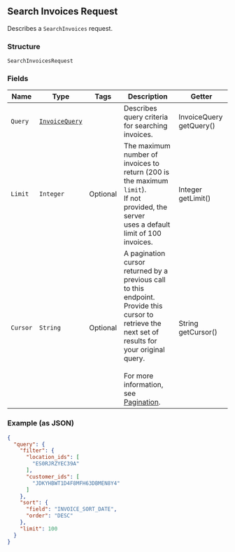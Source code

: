 ## Search Invoices Request

Describes a `SearchInvoices` request.

### Structure

`SearchInvoicesRequest`

### Fields

| Name | Type | Tags | Description | Getter |
|  --- | --- | --- | --- | --- |
| `Query` | [`InvoiceQuery`](/doc/models/invoice-query.md) |  | Describes query criteria for searching invoices. | InvoiceQuery getQuery() |
| `Limit` | `Integer` | Optional | The maximum number of invoices to return (200 is the maximum `limit`). <br>If not provided, the server <br>uses a default limit of 100 invoices. | Integer getLimit() |
| `Cursor` | `String` | Optional | A pagination cursor returned by a previous call to this endpoint. <br>Provide this cursor to retrieve the next set of results for your original query.<br><br>For more information, see [Pagination](https://developer.squareup.com/docs/docs/working-with-apis/pagination). | String getCursor() |

### Example (as JSON)

```json
{
  "query": {
    "filter": {
      "location_ids": [
        "ES0RJRZYEC39A"
      ],
      "customer_ids": [
        "JDKYHBWT1D4F8MFH63DBMEN8Y4"
      ]
    },
    "sort": {
      "field": "INVOICE_SORT_DATE",
      "order": "DESC"
    },
    "limit": 100
  }
}
```

